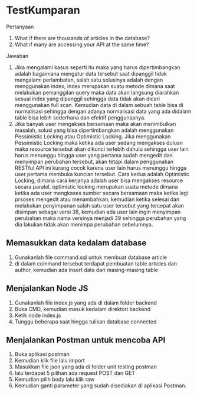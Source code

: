 # TestKumparan

Pertanyaan 
1. What if there are thousands of articles in the database?
2. What if many are accessing your API at the same time?

Jawaban 
1. Jika mengalami kasus seperti itu maka yang harus dipertimbangkan adalah bagaimana mengatur data tersebut saat dipanggil tidak mengalami perlambatan, salah satu solusinya adalah dengan menggunakan index, index merupakan suatu metode dimana saat melakukan pemanggilan query maka data akan langsung diarahkan sesuai index yang dipanggil sehingga data tidak akan dicari menggunakan full scan. Kemudian data di dalam sebuah table bisa di normalisasi sehingga dengan adanya normalisasi data yang ada didalam table bisa lebih sederhana dan efektif penggunaanya. 
2. Jika banyak user mengakses bersamaan maka akan menimbulkan masalah, solusi yang bisa dipertimbangkan adalah menggunakan Pessimistic Locking atau Optimistic Locking. Jika menggunakan Pessimistic Locking maka ketika ada user sedang mengakses duluan maka resource tersebut akan dikunci terlebih dahulu sehingga user lain harus menunggu hingga user yang pertama sudah mengedit dan menyimpan perubahan tersebut, akan tetapi dalam penggunakan RESTful API ini kurang cocok karena user lain harus menunggu hingga user pertama membuka kuncian tersebut. Cara kedua adalah Optimistic Locking, dimana cara kerjanya adalah user bisa mengakses resource secara paralel, optimistic locking merupakan suatu metode dimana ketika ada user mengkases sumber secara bersamaan maka ketika lagi prsoses mengedit atau menambahkan, kemudian ketika selesai dan melakukan penyimpanan salah satu user tersebut yang tercepat akan disimpan sebagai versi 38, kemudian ada user lain ingin menyimpan perubahan maka nama versinya menjadi 39 sehingga perubahan yang dia lakukan tidak akan menimpa perubahan sebelumnya.  

## Memasukkan data kedalam database
1. Gunakanlah file command.sql untuk membuat database article 
2. di dalam command tersebut terdapat pembuatan table articles dan author, kemudian ada insert data dari masing-masing table

## Menjalankan Node JS
1. Gunakanlah file index.js yang ada di dalam folder backend
2. Buka CMD, kemudian masuk kedalam direktori backend
3. Ketik node index.js
4. Tunggu beberapa saat hingga tulisan database connected

## Menjalankan Postman untuk mencoba API
1. Buka aplikasi postman
2. Kemudian klik file lalu import
3. Masukkan file json yang ada di folder unit testing postman
4. lalu terdapat 5 pilihan ada request POST dan GET
5. Kemudian pilih body lalu klik raw
6. Kemudian ganti parameter yang sudah disediakan di aplikasi Postman.
